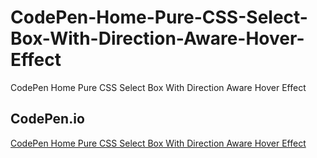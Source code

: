 # CodePen-Home-Pure-CSS-Select-Box-With-Direction-Aware-Hover-Effect
CodePen Home Pure CSS Select Box With Direction Aware Hover Effect

## CodePen.io
[CodePen Home Pure CSS Select Box With Direction Aware Hover Effect](https://codepen.io/naushadap/pen/PoRyKbr)
